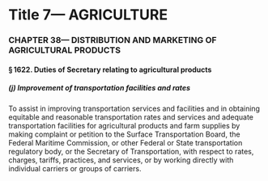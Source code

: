 
# Title 7— AGRICULTURE
### CHAPTER 38— DISTRIBUTION AND MARKETING OF AGRICULTURAL PRODUCTS
#### § 1622. Duties of Secretary relating to agricultural products
##### (j) Improvement of transportation facilities and rates

To assist in improving transportation services and facilities and in obtaining equitable and reasonable transportation rates and services and adequate transportation facilities for agricultural products and farm supplies by making complaint or petition to the Surface Transportation Board, the Federal Maritime Commission, or other Federal or State transportation regulatory body, or the Secretary of Transportation, with respect to rates, charges, tariffs, practices, and services, or by working directly with individual carriers or groups of carriers.

